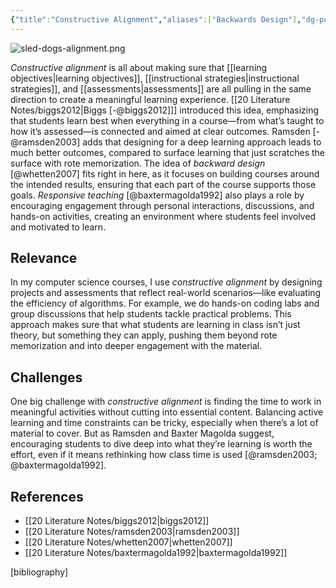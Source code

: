 ```yaml
---
{"title":"Constructive Alignment","aliases":["Backwards Design"],"dg-publish":true,"tags":["pedagogy","🪴"],"created":"2024-11-03","modified":"2024-11-04","permalink":"/30-permanent-notes/constructive-alignment/","dgPassFrontmatter":true,"updated":"2024-11-04"}
---
```



![sled-dogs-alignment.png](/img/user/00%20System/Assets/sled-dogs-alignment.png)

_Constructive alignment_ is all about making sure that [[learning objectives\|learning objectives]], [[instructional strategies\|instructional strategies]], and [[assessments\|assessments]] are all pulling in the same direction to create a meaningful learning experience. [[20 Literature Notes/biggs2012\|Biggs [-@biggs2012]]] introduced this idea, emphasizing that students learn best when everything in a course—from what’s taught to how it’s assessed—is connected and aimed at clear outcomes. Ramsden [-@ramsden2003] adds that designing for a deep learning approach leads to much better outcomes, compared to surface learning that just scratches the surface with rote memorization. The idea of _backward design_ [@whetten2007] fits right in here, as it focuses on building courses around the intended results, ensuring that each part of the course supports those goals. _Responsive teaching_ [@baxtermagolda1992] also plays a role by encouraging engagement through personal interactions, discussions, and hands-on activities, creating an environment where students feel involved and motivated to learn.

## Relevance

In my computer science courses, I use _constructive alignment_ by designing projects and assessments that reflect real-world scenarios—like evaluating the efficiency of algorithms. For example, we do hands-on coding labs and group discussions that help students tackle practical problems. This approach makes sure that what students are learning in class isn’t just theory, but something they can apply, pushing them beyond rote memorization and into deeper engagement with the material.

## Challenges

One big challenge with _constructive alignment_ is finding the time to work in meaningful activities without cutting into essential content. Balancing active learning and time constraints can be tricky, especially when there’s a lot of material to cover. But as Ramsden and Baxter Magolda suggest, encouraging students to dive deep into what they’re learning is worth the effort, even if it means rethinking how class time is used [@ramsden2003; @baxtermagolda1992].

## References

- [[20 Literature Notes/biggs2012\|biggs2012]]
- [[20 Literature Notes/ramsden2003\|ramsden2003]]
- [[20 Literature Notes/whetten2007\|whetten2007]]
- [[20 Literature Notes/baxtermagolda1992\|baxtermagolda1992]]

[bibliography]
